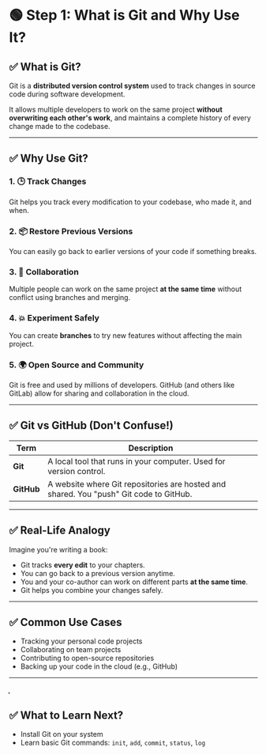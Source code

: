 # 🟢 Step 1: What is Git and Why Use It?

## ✅ What is Git?

Git is a **distributed version control system** used to track changes in source code during software development.

It allows multiple developers to work on the same project **without overwriting each other's work**, and maintains a complete history of every change made to the codebase.

---

## ✅ Why Use Git?

### 1. 🕒 Track Changes

Git helps you track every modification to your codebase, who made it, and when.

### 2. 📦 Restore Previous Versions

You can easily go back to earlier versions of your code if something breaks.

### 3. 🤝 Collaboration

Multiple people can work on the same project **at the same time** without conflict using branches and merging.

### 4. 💥 Experiment Safely

You can create **branches** to try new features without affecting the main project.

### 5. 🌍 Open Source and Community

Git is free and used by millions of developers. GitHub (and others like GitLab) allow for sharing and collaboration in the cloud.

---

## ✅ Git vs GitHub (Don't Confuse!)

| Term       | Description                                                                            |
| ---------- | -------------------------------------------------------------------------------------- |
| **Git**    | A local tool that runs in your computer. Used for version control.                     |
| **GitHub** | A website where Git repositories are hosted and shared. You "push" Git code to GitHub. |

---

## ✅ Real-Life Analogy

Imagine you're writing a book:

- Git tracks **every edit** to your chapters.
- You can go back to a previous version anytime.
- You and your co-author can work on different parts **at the same time**.
- Git helps you combine your changes safely.

---

## ✅ Common Use Cases

- Tracking your personal code projects
- Collaborating on team projects
- Contributing to open-source repositories
- Backing up your code in the cloud (e.g., GitHub)

---

̥

## ✅ What to Learn Next?

- Install Git on your system
- Learn basic Git commands: `init`, `add`, `commit`, `status`, `log`
